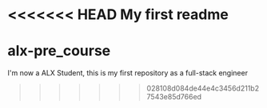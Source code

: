 <<<<<<< HEAD
My first readme
=======
# alx-pre_course
I'm now a ALX Student, this is my first repository as a full-stack engineer
>>>>>>> 028108d084de44e4c3456d211b27543e85d766ed
